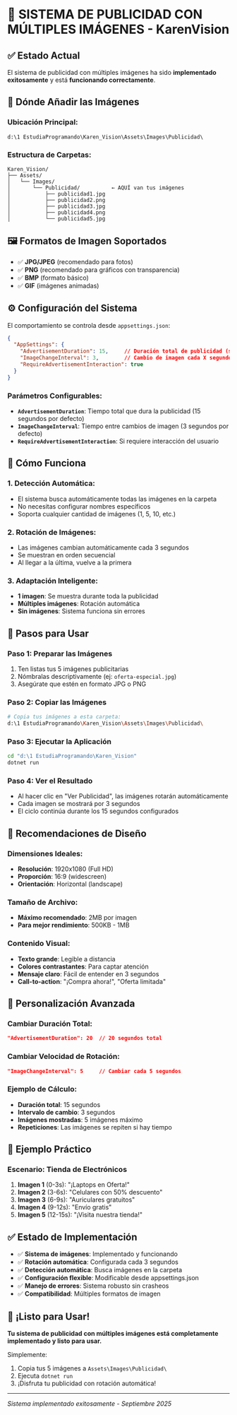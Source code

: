 # 🎨 SISTEMA DE PUBLICIDAD CON MÚLTIPLES IMÁGENES - KarenVision

## ✅ **Estado Actual**
El sistema de publicidad con múltiples imágenes ha sido **implementado exitosamente** y está **funcionando correctamente**.

## 📁 **Dónde Añadir las Imágenes**

### **Ubicación Principal:**
```
d:\1 EstudiaProgramando\Karen_Vision\Assets\Images\Publicidad\
```

### **Estructura de Carpetas:**
```
Karen_Vision/
├── Assets/
│   └── Images/
│       └── Publicidad/          ← AQUÍ van tus imágenes
│           ├── publicidad1.jpg
│           ├── publicidad2.png
│           ├── publicidad3.jpg
│           ├── publicidad4.png
│           └── publicidad5.jpg
```

## 🖼️ **Formatos de Imagen Soportados**

- ✅ **JPG/JPEG** (recomendado para fotos)
- ✅ **PNG** (recomendado para gráficos con transparencia)
- ✅ **BMP** (formato básico)
- ✅ **GIF** (imágenes animadas)

## ⚙️ **Configuración del Sistema**

El comportamiento se controla desde `appsettings.json`:

```json
{
  "AppSettings": {
    "AdvertisementDuration": 15,     // Duración total de publicidad (segundos)
    "ImageChangeInterval": 3,        // Cambio de imagen cada X segundos
    "RequireAdvertisementInteraction": true
  }
}
```

### **Parámetros Configurables:**
- **`AdvertisementDuration`**: Tiempo total que dura la publicidad (15 segundos por defecto)
- **`ImageChangeInterval`**: Tiempo entre cambios de imagen (3 segundos por defecto)
- **`RequireAdvertisementInteraction`**: Si requiere interacción del usuario

## 🎯 **Cómo Funciona**

### **1. Detección Automática:**
- El sistema busca automáticamente todas las imágenes en la carpeta
- No necesitas configurar nombres específicos
- Soporta cualquier cantidad de imágenes (1, 5, 10, etc.)

### **2. Rotación de Imágenes:**
- Las imágenes cambian automáticamente cada 3 segundos
- Se muestran en orden secuencial
- Al llegar a la última, vuelve a la primera

### **3. Adaptación Inteligente:**
- **1 imagen**: Se muestra durante toda la publicidad
- **Múltiples imágenes**: Rotación automática
- **Sin imágenes**: Sistema funciona sin errores

## 📝 **Pasos para Usar**

### **Paso 1: Preparar las Imágenes**
1. Ten listas tus 5 imágenes publicitarias
2. Nómbralas descriptivamente (ej: `oferta-especial.jpg`)
3. Asegúrate que estén en formato JPG o PNG

### **Paso 2: Copiar las Imágenes**
```bash
# Copia tus imágenes a esta carpeta:
d:\1 EstudiaProgramando\Karen_Vision\Assets\Images\Publicidad\
```

### **Paso 3: Ejecutar la Aplicación**
```bash
cd "d:\1 EstudiaProgramando\Karen_Vision"
dotnet run
```

### **Paso 4: Ver el Resultado**
- Al hacer clic en "Ver Publicidad", las imágenes rotarán automáticamente
- Cada imagen se mostrará por 3 segundos
- El ciclo continúa durante los 15 segundos configurados

## 🎨 **Recomendaciones de Diseño**

### **Dimensiones Ideales:**
- **Resolución**: 1920x1080 (Full HD)
- **Proporción**: 16:9 (widescreen)
- **Orientación**: Horizontal (landscape)

### **Tamaño de Archivo:**
- **Máximo recomendado**: 2MB por imagen
- **Para mejor rendimiento**: 500KB - 1MB

### **Contenido Visual:**
- **Texto grande**: Legible a distancia
- **Colores contrastantes**: Para captar atención
- **Mensaje claro**: Fácil de entender en 3 segundos
- **Call-to-action**: "¡Compra ahora!", "Oferta limitada"

## 🔧 **Personalización Avanzada**

### **Cambiar Duración Total:**
```json
"AdvertisementDuration": 20  // 20 segundos total
```

### **Cambiar Velocidad de Rotación:**
```json
"ImageChangeInterval": 5     // Cambiar cada 5 segundos
```

### **Ejemplo de Cálculo:**
- **Duración total**: 15 segundos
- **Intervalo de cambio**: 3 segundos
- **Imágenes mostradas**: 5 imágenes máximo
- **Repeticiones**: Las imágenes se repiten si hay tiempo

## 🚀 **Ejemplo Práctico**

### **Escenario: Tienda de Electrónicos**

1. **Imagen 1** (0-3s): "¡Laptops en Oferta!"
2. **Imagen 2** (3-6s): "Celulares con 50% descuento"
3. **Imagen 3** (6-9s): "Auriculares gratuitos"
4. **Imagen 4** (9-12s): "Envío gratis"
5. **Imagen 5** (12-15s): "¡Visita nuestra tienda!"

## ✅ **Estado de Implementación**

- ✅ **Sistema de imágenes**: Implementado y funcionando
- ✅ **Rotación automática**: Configurada cada 3 segundos
- ✅ **Detección automática**: Busca imágenes en la carpeta
- ✅ **Configuración flexible**: Modificable desde appsettings.json
- ✅ **Manejo de errores**: Sistema robusto sin crasheos
- ✅ **Compatibilidad**: Múltiples formatos de imagen

## 🎊 **¡Listo para Usar!**

**Tu sistema de publicidad con múltiples imágenes está completamente implementado y listo para usar.**

Simplemente:
1. Copia tus 5 imágenes a `Assets\Images\Publicidad\`
2. Ejecuta `dotnet run`
3. ¡Disfruta tu publicidad con rotación automática!

---

*Sistema implementado exitosamente - Septiembre 2025*